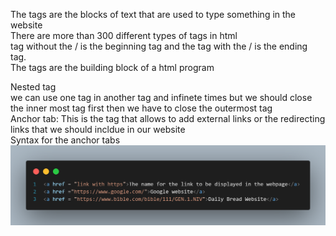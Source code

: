 The tags are the blocks of text that are used to type something in the website
<br>
There are more than 300 different types of tags in html
<br> 
tag without the / is the beginning tag and the tag with the / is the ending tag.
<br>
The tags are the building block of a html program

Nested tag
<br>
we can use one tag in another tag and infinete times but we should close the inner most tag first then we have to close the outermost tag
<br>
Anchor tab: This is the tag that allows to add external links or the redirecting links that we should incldue in our website 
<br>
Syntax for the anchor tabs 
![alt text](code.png)